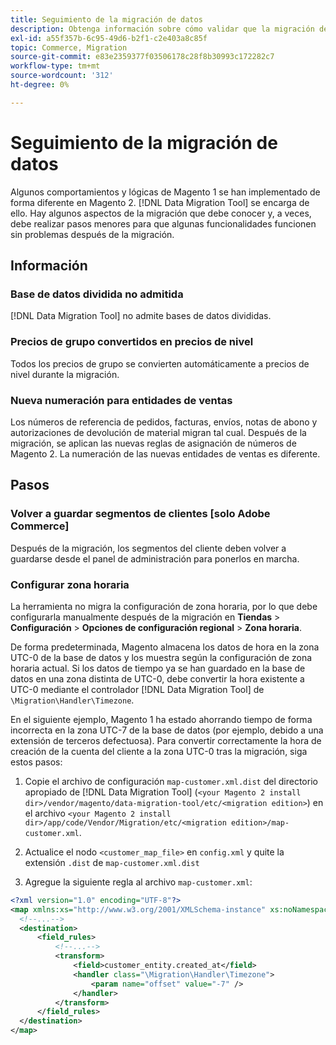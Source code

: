 ```yaml
---
title: Seguimiento de la migración de datos
description: Obtenga información sobre cómo validar que la migración de datos de Magento 1 a Magento 2 se realizó correctamente y que todas las funcionalidades funcionan según lo esperado.
exl-id: a55f357b-6c95-49d6-b2f1-c2e403a8c85f
topic: Commerce, Migration
source-git-commit: e83e2359377f03506178c28f8b30993c172282c7
workflow-type: tm+mt
source-wordcount: '312'
ht-degree: 0%

---
```


# Seguimiento de la migración de datos

Algunos comportamientos y lógicas de Magento 1 se han implementado de forma diferente en Magento 2. [!DNL Data Migration Tool] se encarga de ello. Hay algunos aspectos de la migración que debe conocer y, a veces, debe realizar pasos menores para que algunas funcionalidades funcionen sin problemas después de la migración.

## Información

### Base de datos dividida no admitida

[!DNL Data Migration Tool] no admite bases de datos divididas.

### Precios de grupo convertidos en precios de nivel

Todos los precios de grupo se convierten automáticamente a precios de nivel durante la migración.

### Nueva numeración para entidades de ventas

Los números de referencia de pedidos, facturas, envíos, notas de abono y autorizaciones de devolución de material migran tal cual. Después de la migración, se aplican las nuevas reglas de asignación de números de Magento 2. La numeración de las nuevas entidades de ventas es diferente.

## Pasos

### Volver a guardar segmentos de clientes [solo Adobe Commerce]

Después de la migración, los segmentos del cliente deben volver a guardarse desde el panel de administración para ponerlos en marcha.

### Configurar zona horaria

La herramienta no migra la configuración de zona horaria, por lo que debe configurarla manualmente después de la migración en **Tiendas** > **Configuración** > **Opciones de configuración regional** > **Zona horaria**.

De forma predeterminada, Magento almacena los datos de hora en la zona UTC-0 de la base de datos y los muestra según la configuración de zona horaria actual. Si los datos de tiempo ya se han guardado en la base de datos en una zona distinta de UTC-0, debe convertir la hora existente a UTC-0 mediante el controlador [!DNL Data Migration Tool] de `\Migration\Handler\Timezone`.

En el siguiente ejemplo, Magento 1 ha estado ahorrando tiempo de forma incorrecta en la zona UTC-7 de la base de datos (por ejemplo, debido a una extensión de terceros defectuosa). Para convertir correctamente la hora de creación de la cuenta del cliente a la zona UTC-0 tras la migración, siga estos pasos:

1. Copie el archivo de configuración `map-customer.xml.dist` del directorio apropiado de [!DNL Data Migration Tool] (`<your Magento 2 install dir>/vendor/magento/data-migration-tool/etc/<migration edition>`) en el archivo `<your Magento 2 install dir>/app/code/Vendor/Migration/etc/<migration edition>/map-customer.xml`.

1. Actualice el nodo `<customer_map_file>` en `config.xml` y quite la extensión `.dist` de `map-customer.xml.dist`

1. Agregue la siguiente regla al archivo `map-customer.xml`:

```xml
<?xml version="1.0" encoding="UTF-8"?>
<map xmlns:xs="http://www.w3.org/2001/XMLSchema-instance" xs:noNamespaceSchemaLocation="../map.xsd">
  <!--...-->
  <destination>
      <field_rules>
          <!--...-->
          <transform>
              <field>customer_entity.created_at</field>
              <handler class="\Migration\Handler\Timezone">
                  <param name="offset" value="-7" />
              </handler>
          </transform>
      </field_rules>
  </destination>
</map>
```
